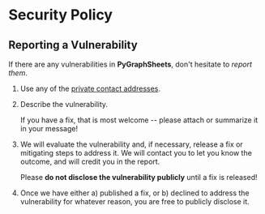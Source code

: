 # Security Policy

## Reporting a Vulnerability

If there are any vulnerabilities in **PyGraphSheets**, don't hesitate to _report them_.

1. Use any of the [private contact addresses](https://github.com/Luis-Rosario-Alers/PyGraphSheets#support).
2. Describe the vulnerability.

   If you have a fix, that is most welcome -- please attach or summarize it in your message!

3. We will evaluate the vulnerability and, if necessary, release a fix or mitigating steps to address it. We will contact you to let you know the outcome, and will credit you in the report.

   Please **do not disclose the vulnerability publicly** until a fix is released!

4. Once we have either a) published a fix, or b) declined to address the vulnerability for whatever reason, you are free to publicly disclose it.
